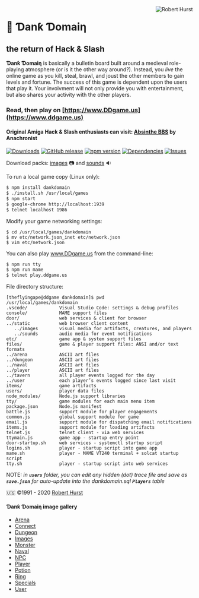 <img src="https://avatars.githubusercontent.com/theflyingape" title="Robert Hurst" align="right">

# :crown: Ɗanƙ Ɗomaiƞ

## the return of Hack &amp; Slash

**Ɗanƙ Ɗomaiƞ** is basically a bulletin board built around a medieval role-playing atmosphere (or is it the other way around?). Instead, you _live_ the online game as you kill, steal, brawl, and joust the other members to gain levels and fortune. The success of this game is dependent upon the users that play it. Your involvment will not only provide you with entertainment, but also shares your activity with the other players.

### Read, then play on [https://www.DDgame.us](https://www.ddgame.us)

#### Original Amiga Hack & Slash enthusiasts can visit:  [Absinthe BBS](https://www.telnetbbsguide.com/bbs/absinthe-bbs/) by Anachronist

[![Downloads](https://img.shields.io/npm/dy/dankdomain.svg)](https://www.npmjs.com/package/dankdomain)
[![GitHub release](https://img.shields.io/github/release/theflyingape/dankdomain.svg)](https://github.com/theflyingape/dankdomain/releases) [![npm version](https://badge.fury.io/js/dankdomain.svg)](https://www.npmjs.com/package/dankdomain) [![Dependencies](http://img.shields.io/david/theflyingape/dankdomain.svg?style=flat)](https://david-dm.org/theflyingape/dankdomain) [![Issues](http://img.shields.io/github/issues/theflyingape/dankdomain.svg)](https://github.com/theflyingape/dankdomain/issues)

Download packs: [images](https://drive.google.com/open?id=1jjLPtGf_zld416pxytZfbfCHREZTghkW) :camera:
and [sounds](https://drive.google.com/open?id=1UvqQJbN61VbWVduONXgo1gm9yvGI0Qp8) :sound:

To run a local game copy (Linux only):
```bash
$ npm install dankdomain
$ ./install.sh /usr/local/games
$ npm start
$ google-chrome http://localhost:1939
$ telnet localhost 1986
```
Modify your game networking settings:
```
$ cd /usr/local/games/dankdomain
$ mv etc/network.json_inet etc/network.json
$ vim etc/network.json
```
You can also play www.DDgame.us from the command-line:
```bash
$ npm run tty
$ npm run mame
$ telnet play.ddgame.us
```
File directory structure:
```linux
[theflyingape@ddgame dankdomain]$ pwd
/usr/local/games/dankdomain
.vscode/            Visual Studio Code: settings & debug profiles
console/            MAME support files
door/               web services & client for browser
../static           web browser client content
   ../images        visual media for artifacts, creatures, and players
   ../sounds        audio media for event notifications
etc/                game app & system support files
files/              game & player support files: ANSI and/or text formats
../arena            ASCII art files
../dungeon          ASCII art files
../naval            ASCII art files
../player           ASCII art files
../tavern           all player events logged for the day
../user             each player’s events logged since last visit
items/              game artifacts
users/              player data files
node_modules/       Node.js support libraries
tty/                game modules for each main menu item
package.json        Node.js manifest
battle.js           support module for player engagements
common.js           global support module for game
email.js            support module for dispatching email notifications
items.js            support module for loading artifacts
telnet.js           telnet client - via web services
ttymain.js          game app - startup entry point
door-startup.sh     web services - systemctl startup script
logins.sh           player - startup script into game app
mame.sh             player - MAME VT240 terminal + solcat startup script
tty.sh              player - startup script into web services
```
NOTE: *in **`users`** folder, you can edit any hidden (dot) trace file and save as **`save.json`** for auto-update into the dankdomain.sql **`Players`** table*

 🇺🇸 ©️1991 - 2020 [Robert Hurst](https://www.linkedin.com/in/roberthurstrius/)

#### Ɗanƙ Ɗomaiƞ image gallery

+ [Arena](https://photos.app.goo.gl/sZS7xx6rpyoG4CYBA)
+ [Connect](https://photos.app.goo.gl/AeZZXrC8VKnMFuqj8)
+ [Dungeon](https://photos.app.goo.gl/XfQTJ2NrKdVWJext9)
+ [Images](https://photos.app.goo.gl/wXpBUtrY2L64SrEH6)
+ [Monster](https://photos.app.goo.gl/rTRm8xDbF2wGJDFZ7)
+ [Naval](https://photos.app.goo.gl/w6v8Zk4GVBc3CbAA6)
+ [NPC](https://photos.app.goo.gl/T4QQT87U1eZK6EHk8)
+ [Player](https://photos.app.goo.gl/BCEAJjynqHZKxpaX9)
+ [Potion](https://photos.app.goo.gl/Gj9HYSXQUDGVcviJ7)
+ [Ring](https://photos.app.goo.gl/SWQDdytqjdXNfT4m7)
+ [Specials](https://photos.app.goo.gl/Dn2g2BtdwtKSbudu7)
+ [User](https://photos.app.goo.gl/hfTJ8EstLPSp4Kry6)
